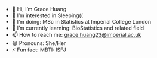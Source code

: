 - 👋 Hi, I’m Grace Huang
- 💞️ I’m interested in Sleeping((
- 🌱 I’m doing: MSc in Statistics at Imperial College London
- 👀 I’m currently learning: BioStatistics and related field
- 📫 How to reach me: grace.huang23@imperial.ac.uk
- 😄 Pronouns: She/Her
- ⚡ Fun fact: MBTI: ISFJ


